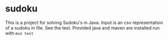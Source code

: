 # sudoku
This is a project for solving Sudoku's in Java. Input is an csv representation of a sudoku in file. 
See the test.
Provided java and maven are installed run with `mvn test` 
